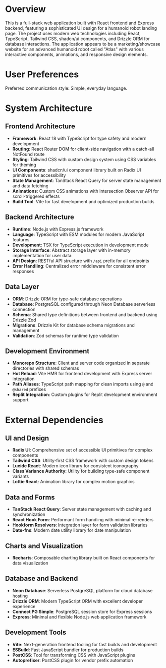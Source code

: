 # Overview

This is a full-stack web application built with React frontend and Express backend, featuring a sophisticated UI design for a humanoid robot landing page. The project uses modern web technologies including React, TypeScript, Tailwind CSS, shadcn/ui components, and Drizzle ORM for database interactions. The application appears to be a marketing/showcase website for an advanced humanoid robot called "Atlas" with various interactive components, animations, and responsive design elements.

# User Preferences

Preferred communication style: Simple, everyday language.

# System Architecture

## Frontend Architecture
- **Framework**: React 18 with TypeScript for type safety and modern development
- **Routing**: React Router DOM for client-side navigation with a catch-all NotFound route
- **Styling**: Tailwind CSS with custom design system using CSS variables for theming
- **UI Components**: shadcn/ui component library built on Radix UI primitives for accessibility
- **State Management**: TanStack React Query for server state management and data fetching
- **Animations**: Custom CSS animations with Intersection Observer API for scroll-triggered effects
- **Build Tool**: Vite for fast development and optimized production builds

## Backend Architecture
- **Runtime**: Node.js with Express.js framework
- **Language**: TypeScript with ESM modules for modern JavaScript features
- **Development**: TSX for TypeScript execution in development mode
- **Storage Interface**: Abstract storage layer with in-memory implementation for user data
- **API Design**: RESTful API structure with `/api` prefix for all endpoints
- **Error Handling**: Centralized error middleware for consistent error responses

## Data Layer
- **ORM**: Drizzle ORM for type-safe database operations
- **Database**: PostgreSQL configured through Neon Database serverless connection
- **Schema**: Shared type definitions between frontend and backend using Drizzle Zod
- **Migrations**: Drizzle Kit for database schema migrations and management
- **Validation**: Zod schemas for runtime type validation

## Development Environment
- **Monorepo Structure**: Client and server code organized in separate directories with shared schemas
- **Hot Reload**: Vite HMR for frontend development with Express server integration
- **Path Aliases**: TypeScript path mapping for clean imports using `@` and `@shared` prefixes
- **Replit Integration**: Custom plugins for Replit development environment support

# External Dependencies

## UI and Design
- **Radix UI**: Comprehensive set of accessible UI primitives for complex components
- **Tailwind CSS**: Utility-first CSS framework with custom design tokens
- **Lucide React**: Modern icon library for consistent iconography
- **Class Variance Authority**: Utility for building type-safe component variants
- **Lottie React**: Animation library for complex motion graphics

## Data and Forms
- **TanStack React Query**: Server state management with caching and synchronization
- **React Hook Form**: Performant form handling with minimal re-renders
- **Hookform Resolvers**: Integration layer for form validation libraries
- **Date-fns**: Modern date utility library for date manipulation

## Charts and Visualization
- **Recharts**: Composable charting library built on React components for data visualization

## Database and Backend
- **Neon Database**: Serverless PostgreSQL platform for cloud database hosting
- **Drizzle ORM**: Modern TypeScript ORM with excellent developer experience
- **Connect PG Simple**: PostgreSQL session store for Express sessions
- **Express**: Minimal and flexible Node.js web application framework

## Development Tools
- **Vite**: Next-generation frontend tooling for fast builds and development
- **ESBuild**: Fast JavaScript bundler for production builds
- **PostCSS**: Tool for transforming CSS with JavaScript plugins
- **Autoprefixer**: PostCSS plugin for vendor prefix automation